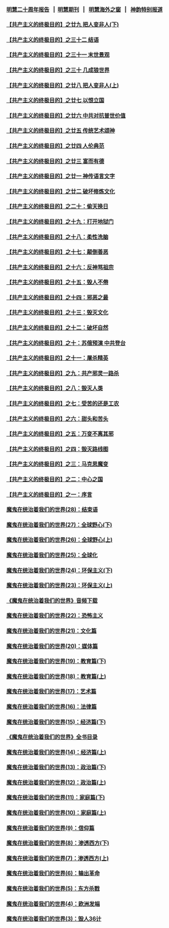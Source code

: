 #### [明慧二十周年报告](https://github.com/gfw-breaker/mh-reports/blob/master/README.md?t=07240021) &nbsp;&nbsp;|&nbsp;&nbsp;[明慧期刊](https://github.com/gfw-breaker/mh-qikan) &nbsp;&nbsp;|&nbsp;&nbsp; [明慧海外之窗](https://github.com/gfw-breaker/mh-news/blob/master/README.md?t=07240021) &nbsp;&nbsp;|&nbsp;&nbsp; [神韵特别报道](https://github.com/gfw-breaker/mh-news/blob/master/shenyun.md?t=07240021) 

#### [【共产主义的终极目的】之廿九 把人变非人(下)](../pages/nsc422/n11344140.md?t=07240021) 

#### [【共产主义的终极目的】之三十二 结语](../pages/nsc422/n11360535.md?t=07240021) 

#### [【共产主义的终极目的】之三十一 末世景观](../pages/nsc422/n11351129.md?t=07240021) 

#### [【共产主义的终极目的】之三十 几成狼世界](../pages/nsc422/n11348280.md?t=07240021) 

#### [【共产主义的终极目的】之廿八 把人变非人(上)](../pages/nsc422/n11340492.md?t=07240021) 

#### [【共产主义的终极目的】之廿七 以恨立国](../pages/nsc422/n11336944.md?t=07240021) 

#### [【共产主义的终极目的】之廿六 中共对抗普世价值](../pages/nsc422/n11324785.md?t=07240021) 

#### [【共产主义的终极目的】之廿五 传统艺术颂神](../pages/nsc422/n11296396.md?t=07240021) 

#### [【共产主义的终极目的】之廿四 人伦典范](../pages/nsc422/n11296397.md?t=07240021) 

#### [【共产主义的终极目的】之廿三 富而有德](../pages/nsc422/n11283598.md?t=07240021) 

#### [【共产主义的终极目的】之廿一 神传语言文字](../pages/nsc422/n11263265.md?t=07240021) 

#### [【共产主义的终极目的】之廿二 破坏修炼文化](../pages/nsc422/n11245728.md?t=07240021) 

#### [【共产主义的终极目的】之二十：偷天换日](../pages/nsc422/n11238846.md?t=07240021) 

#### [【共产主义的终极目的】之十九：打开地狱门](../pages/nsc422/n11206376.md?t=07240021) 

#### [【共产主义的终极目的】之十八：柔性洗脑](../pages/nsc422/n11199994.md?t=07240021) 

#### [【共产主义的终极目的】之十七：颠倒善恶](../pages/nsc422/n11179782.md?t=07240021) 

#### [【共产主义的终极目的】之十六：反神骂祖宗](../pages/nsc422/n11166798.md?t=07240021) 

#### [【共产主义的终极目的】之十五：毁人不倦](../pages/nsc422/n11166792.md?t=07240021) 

#### [【共产主义的终极目的】之十四：邪恶之最](../pages/nsc422/n11150249.md?t=07240021) 

#### [【共产主义的终极目的】之十三：毁灭文化](../pages/nsc422/n11135227.md?t=07240021) 

#### [【共产主义的终极目的】之十二：破坏自然](../pages/nsc422/n11135214.md?t=07240021) 

#### [【共产主义的终极目的】之十：苏俄预演 中共登台](../pages/nsc422/n11118424.md?t=07240021) 

#### [【共产主义的终极目的】之十一：屠杀精英](../pages/nsc422/n11118442.md?t=07240021) 

#### [【共产主义的终极目的】之九：共产邪灵一路杀](../pages/nsc422/n11114139.md?t=07240021) 

#### [【共产主义的终极目的】之八：毁灭人类](../pages/nsc422/n11108503.md?t=07240021) 

#### [【共产主义的终极目的】之七：受苦的还是工农](../pages/nsc422/n11101809.md?t=07240021) 

#### [【共产主义的终极目的】之六：甜头和苦头](../pages/nsc422/n11096971.md?t=07240021) 

#### [【共产主义的终极目的】之五：万变不离其邪](../pages/nsc422/n11091285.md?t=07240021) 

#### [【共产主义的终极目的】之四：毁灭路线图](../pages/nsc422/n11086284.md?t=07240021) 

#### [【共产主义的终极目的】之三：马克思魔变](../pages/nsc422/n11061941.md?t=07240021) 

#### [【共产主义的终极目的】之二：中心之国](../pages/nsc422/n11047728.md?t=07240021) 

#### [【共产主义的终极目的】之一：序言](../pages/nsc422/n11086077.md?t=07240021) 

#### [魔鬼在统治着我们的世界(28)：结束语](../pages/nsc422/n10936246.md?t=07240021) 

#### [魔鬼在统治着我们的世界(27)：全球野心(下)](../pages/nsc422/n10928319.md?t=07240021) 

#### [魔鬼在统治着我们的世界(26)：全球野心(上)](../pages/nsc422/n10900318.md?t=07240021) 

#### [魔鬼在统治着我们的世界(25)：全球化](../pages/nsc422/n10788205.md?t=07240021) 

#### [魔鬼在统治着我们的世界(24)：环保主义(下)](../pages/nsc422/n10695307.md?t=07240021) 

#### [魔鬼在统治着我们的世界(23)：环保主义(上)](../pages/nsc422/n10688613.md?t=07240021) 

#### [《魔鬼在统治着我们的世界》音频下载](../pages/nsc422/n10635553.md?t=07240021) 

#### [魔鬼在统治着我们的世界(22)：恐怖主义](../pages/nsc422/n10614727.md?t=07240021) 

#### [魔鬼在统治着我们的世界(21)：文化篇](../pages/nsc422/n10597706.md?t=07240021) 

#### [魔鬼在统治着我们的世界(20)：媒体篇](../pages/nsc422/n10586579.md?t=07240021) 

#### [魔鬼在统治着我们的世界(19)：教育篇(下)](../pages/nsc422/n10564808.md?t=07240021) 

#### [魔鬼在统治着我们的世界(18)：教育篇(上)](../pages/nsc422/n10526970.md?t=07240021) 

#### [魔鬼在统治着我们的世界(17)：艺术篇](../pages/nsc422/n10499093.md?t=07240021) 

#### [魔鬼在统治着我们的世界(16)：法律篇](../pages/nsc422/n10485969.md?t=07240021) 

#### [魔鬼在统治着我们的世界(15)：经济篇(下)](../pages/nsc422/n10469975.md?t=07240021) 

#### [《魔鬼在统治着我们的世界》全书目录](../pages/nsc422/n10464261.md?t=07240021) 

#### [魔鬼在统治着我们的世界(14)：经济篇(上)](../pages/nsc422/n10457370.md?t=07240021) 

#### [魔鬼在统治着我们的世界(13)：政治篇(下)](../pages/nsc422/n10448270.md?t=07240021) 

#### [魔鬼在统治着我们的世界(12)：政治篇(上)](../pages/nsc422/n10444576.md?t=07240021) 

#### [魔鬼在统治着我们的世界(11)：家庭篇(下)](../pages/nsc422/n10440961.md?t=07240021) 

#### [魔鬼在统治着我们的世界(10)：家庭篇(上)](../pages/nsc422/n10435448.md?t=07240021) 

#### [魔鬼在统治着我们的世界(9)：信仰篇](../pages/nsc422/n10432159.md?t=07240021) 

#### [魔鬼在统治着我们的世界(8)：渗透西方(下)](../pages/nsc422/n10429603.md?t=07240021) 

#### [魔鬼在统治着我们的世界(7)：渗透西方(上)](../pages/nsc422/n10426013.md?t=07240021) 

#### [魔鬼在统治着我们的世界(6)：输出革命](../pages/nsc422/n10421536.md?t=07240021) 

#### [魔鬼在统治着我们的世界(5)：东方杀戮](../pages/nsc422/n10417707.md?t=07240021) 

#### [魔鬼在统治着我们的世界(4)：欧洲发端](../pages/nsc422/n10414890.md?t=07240021) 

#### [魔鬼在统治着我们的世界(3)：毁人36计](../pages/nsc422/n10411583.md?t=07240021) 

